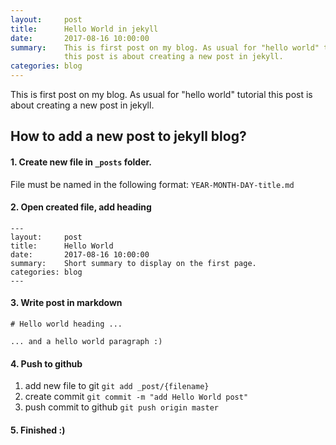 ```yaml
---
layout:     post
title:      Hello World in jekyll
date:       2017-08-16 10:00:00
summary:    This is first post on my blog. As usual for "hello world" tutorial
            this post is about creating a new post in jekyll.
categories: blog
---
```


This is first post on my blog. As usual for "hello world" tutorial this post
is about creating a new post in jekyll.

## How to add a new post to jekyll blog?

#### 1. Create new file in `_posts` folder.   
File must be named in the following format: `YEAR-MONTH-DAY-title.md`

#### 2. Open created file, add heading
```
---
layout:     post
title:      Hello World
date:       2017-08-16 10:00:00
summary:    Short summary to display on the first page.
categories: blog
---
```

#### 3. Write post in markdown
```
# Hello world heading ...

... and a hello world paragraph :)
```

#### 4. Push to github
1. add new file to git `git add _post/{filename}`
2. create commit `git commit -m "add Hello World post"`
3. push commit to github `git push origin master`

#### 5. Finished :)
